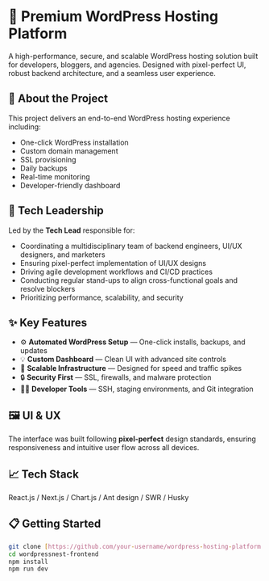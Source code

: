 # 🚀 Premium WordPress Hosting Platform

A high-performance, secure, and scalable WordPress hosting solution built for developers, bloggers, and agencies. Designed with pixel-perfect UI, robust backend architecture, and a seamless user experience.

## 🧠 About the Project

This project delivers an end-to-end WordPress hosting experience including:
- One-click WordPress installation
- Custom domain management
- SSL provisioning
- Daily backups
- Real-time monitoring
- Developer-friendly dashboard

## 🔧 Tech Leadership

Led by the **Tech Lead** responsible for:
- Coordinating a multidisciplinary team of backend engineers, UI/UX designers, and marketers
- Ensuring pixel-perfect implementation of UI/UX designs
- Driving agile development workflows and CI/CD practices
- Conducting regular stand-ups to align cross-functional goals and resolve blockers
- Prioritizing performance, scalability, and security

## ✨ Key Features

- ⚙️ **Automated WordPress Setup** — One-click installs, backups, and updates
- 💡 **Custom Dashboard** — Clean UI with advanced site controls
- 🧱 **Scalable Infrastructure** — Designed for speed and traffic spikes
- 🔒 **Security First** — SSL, firewalls, and malware protection
- 🧑‍💻 **Developer Tools** — SSH, staging environments, and Git integration

## 🖼️ UI & UX

The interface was built following **pixel-perfect** design standards, ensuring responsiveness and intuitive user flow across all devices.

## 📈 Tech Stack

React.js / Next.js / Chart.js / Ant design / SWR / Husky 

## 📋 Getting Started

```bash
git clone [https://github.com/your-username/wordpress-hosting-platform.git](https://github.com/sabababluani/wordpressnest-frontend.git)
cd wordpressnest-frontend
npm install
npm run dev
